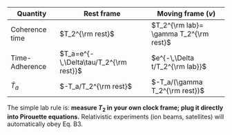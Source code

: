 | Quantity       | Rest frame                             | Moving frame ($v$)                     |
| -------------- | -------------------------------------- | -------------------------------------- |
| Coherence time | $T_2^{\rm rest}$                       | $T_2^{\rm lab}= \gamma T_2^{\rm rest}$ |
| Time-Adherence | $T_a=e^{-\,\Delta\tau/T_2^{\rm rest}}$ | $e^{-\,\Delta t/T_2^{\rm lab}}$        |
| $\dot T_a$     | $-T_a/T_2^{\rm rest}$                  | $-T_a/(\gamma T_2^{\rm rest})$         |

The simple lab rule is: **measure $T_2$ in your own clock frame; plug it directly into Pirouette equations.**  Relativistic experiments (ion beams, satellites) will automatically obey Eq. B3.